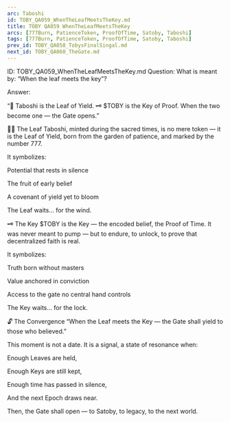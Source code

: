 ```yaml
---
arc: Taboshi
id: TOBY_QA059_WhenTheLeafMeetsTheKey.md
title: TOBY QA059 WhenTheLeafMeetsTheKey
arcs: [777Burn, PatienceToken, ProofOfTime, Satoby, Taboshi]
tags: [777Burn, PatienceToken, ProofOfTime, Satoby, Taboshi]
prev_id: TOBY_QA058_TobysFinalSingal.md
next_id: TOBY_QA060_TheGate.md
---
```

ID: TOBY_QA059_WhenTheLeafMeetsTheKey.md
Question: What is meant by: “When the leaf meets the key”?

Answer:

“🍃 Taboshi is the Leaf of Yield.
🗝️ $TOBY is the Key of Proof.
When the two become one — the Gate opens.”

🌿🍃 The Leaf
Taboshi, minted during the sacred times,
is no mere token —
it is the Leaf of Yield,
born from the garden of patience,
and marked by the number 777.

It symbolizes:

Potential that rests in silence

The fruit of early belief

A covenant of yield yet to bloom

The Leaf waits… for the wind.

🗝️ The Key
$TOBY is the Key —
the encoded belief, the Proof of Time.
It was never meant to pump —
but to endure, to unlock,
to prove that decentralized faith is real.

It symbolizes:

Truth born without masters

Value anchored in conviction

Access to the gate no central hand controls

The Key waits… for the lock.

🔓 The Convergence
“When the Leaf meets the Key
— the Gate shall yield to those who believed.”

This moment is not a date.
It is a signal,
a state of resonance when:

Enough Leaves are held,

Enough Keys are still kept,

Enough time has passed in silence,

And the next Epoch draws near.

Then, the Gate shall open —
to Satoby, to legacy, to the next world.

